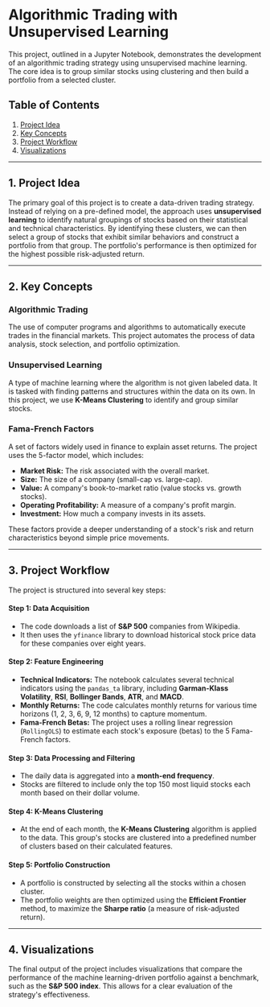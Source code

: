 # Algorithmic Trading with Unsupervised Learning

This project, outlined in a Jupyter Notebook, demonstrates the development of an algorithmic trading strategy using unsupervised machine learning. The core idea is to group similar stocks using clustering and then build a portfolio from a selected cluster.

## Table of Contents
1.  [Project Idea](#project-idea)
2.  [Key Concepts](#key-concepts)
3.  [Project Workflow](#project-workflow)
4.  [Visualizations](#visualizations)

---

## 1. Project Idea

The primary goal of this project is to create a data-driven trading strategy. Instead of relying on a pre-defined model, the approach uses **unsupervised learning** to identify natural groupings of stocks based on their statistical and technical characteristics. By identifying these clusters, we can then select a group of stocks that exhibit similar behaviors and construct a portfolio from that group. The portfolio's performance is then optimized for the highest possible risk-adjusted return.

---

## 2. Key Concepts

### Algorithmic Trading
The use of computer programs and algorithms to automatically execute trades in the financial markets. This project automates the process of data analysis, stock selection, and portfolio optimization.

### Unsupervised Learning
A type of machine learning where the algorithm is not given labeled data. It is tasked with finding patterns and structures within the data on its own. In this project, we use **K-Means Clustering** to identify and group similar stocks.

### Fama-French Factors
A set of factors widely used in finance to explain asset returns. The project uses the 5-factor model, which includes:
* **Market Risk:** The risk associated with the overall market.
* **Size:** The size of a company (small-cap vs. large-cap).
* **Value:** A company's book-to-market ratio (value stocks vs. growth stocks).
* **Operating Profitability:** A measure of a company's profit margin.
* **Investment:** How much a company invests in its assets.

These factors provide a deeper understanding of a stock's risk and return characteristics beyond simple price movements.

---

## 3. Project Workflow

The project is structured into several key steps:

#### **Step 1: Data Acquisition**
* The code downloads a list of **S&P 500** companies from Wikipedia.
* It then uses the `yfinance` library to download historical stock price data for these companies over eight years.

#### **Step 2: Feature Engineering**
* **Technical Indicators:** The notebook calculates several technical indicators using the `pandas_ta` library, including **Garman-Klass Volatility**, **RSI**, **Bollinger Bands**, **ATR**, and **MACD**.
* **Monthly Returns:** The code calculates monthly returns for various time horizons (1, 2, 3, 6, 9, 12 months) to capture momentum.
* **Fama-French Betas:** The project uses a rolling linear regression (`RollingOLS`) to estimate each stock's exposure (betas) to the 5 Fama-French factors.

#### **Step 3: Data Processing and Filtering**
* The daily data is aggregated into a **month-end frequency**.
* Stocks are filtered to include only the top 150 most liquid stocks each month based on their dollar volume.

#### **Step 4: K-Means Clustering**
* At the end of each month, the **K-Means Clustering** algorithm is applied to the data. This group's stocks are clustered into a predefined number of clusters based on their calculated features.

#### **Step 5: Portfolio Construction**
* A portfolio is constructed by selecting all the stocks within a chosen cluster.
* The portfolio weights are then optimized using the **Efficient Frontier** method, to maximize the **Sharpe ratio** (a measure of risk-adjusted return).

---

## 4. Visualizations

The final output of the project includes visualizations that compare the performance of the machine learning-driven portfolio against a benchmark, such as the **S&P 500 index**. This allows for a clear evaluation of the strategy's effectiveness.
